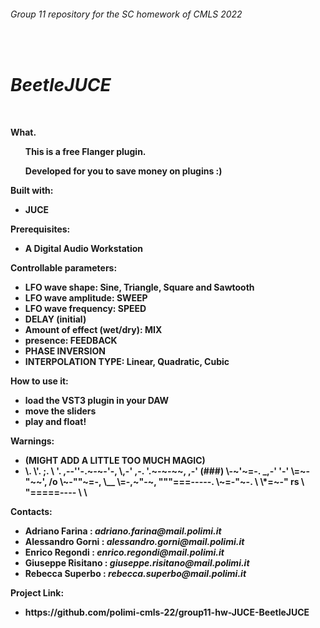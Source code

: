 <h6>Group 11 repository for the SC homework of CMLS 2022</h6><br>
<h1><i>BeetleJUCE</i></h1>
<p>
<br>

<b>What.
<ul>
  This is a free Flanger plugin. 
</ul>
<ul>Developed for you to save money on plugins :) </ul>
</b>

<p>

<b>Built with:
<ul>
  <li>JUCE</li>
</ul>
</b>
</p>

<b>Prerequisites:
<ul>
  <li>A Digital Audio Workstation</i></li>
</ul>
</b>

<b>Controllable parameters:
<ul>
  <li>LFO wave shape: Sine, Triangle, Square and Sawtooth</li>
  <li>LFO wave amplitude: SWEEP</li>
  <li>LFO wave frequency: SPEED </li>
  <li>DELAY (initial)</li> 
  <li>Amount of effect (wet/dry): MIX</li>
  <li>presence: FEEDBACK</li>
  <li>PHASE INVERSION</li>      
  <li>INTERPOLATION TYPE: Linear, Quadratic, Cubic</li>
</ul>
</b>

<b>How to use it:
<ul>
  <li>load the VST3 plugin in your DAW</li>
  <li>move the sliders</li>
  <li>play and float!</li> 
</ul>
</b>

<b>Warnings:
<ul>
  <li>(MIGHT ADD A LITTLE TOO MUCH MAGIC)</li>
  <li>\.
     \'.      ;.
      \ '. ,--''-.~-~-'-,
       \,-' ,-.   '.~-~-~~,
     ,-'   (###)    \-~'~=-.
 _,-'       '-'      \=~-"~~',
/o                    \~-""~=-,
\__                    \=-,~"-~,
   """===-----.         \~=-"~-.
               \         \*=~-"
          rs    \         "=====----
                 \
                  \</li>
</ul>
</b>


<p>

<b>Contacts:
<ul>
  <li>Adriano Farina : <i>adriano.farina@mail.polimi.it</i></li>
  <li>Alessandro Gorni : <i>alessandro.gorni@mail.polimi.it</i></li>
  <li>Enrico Regondi : <i>enrico.regondi@mail.polimi.it</i></li>
  <li>Giuseppe Risitano : <i>giuseppe.risitano@mail.polimi.it</i></li>
  <li>Rebecca Superbo : <i>rebecca.superbo@mail.polimi.it</i></li>
</ul>
</b>
</p>

<b>Project Link:
<ul>
  <li>https://github.com/polimi-cmls-22/group11-hw-JUCE-BeetleJUCE</li>
</ul>
</b>
</p>

